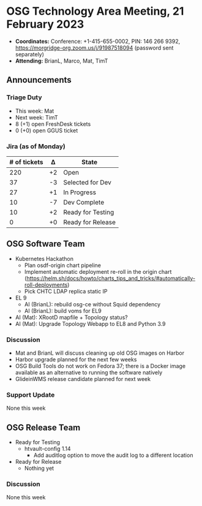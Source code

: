 # OSG Technology Area Meeting, 21 February 2023

-   **Coordinates:** Conference: +1-415-655-0002, PIN: 146 266 9392,
    <https://morgridge-org.zoom.us/j/91987518094> (password sent separately)
-   **Attending:** BrianL, Marco, Mat, TimT

## Announcements

### Triage Duty

-   This week: Mat
-   Next week: TimT
-   8 (+1) open FreshDesk tickets
-   0 (+0) open GGUS ticket

### Jira (as of Monday)

| # of tickets | &Delta; | State             |
|--------------|---------|-------------------|
| 220          | +2      | Open              |
| 37           | -3      | Selected for Dev  |
| 27           | +1      | In Progress       |
| 10           | -7      | Dev Complete      |
| 10           | +2      | Ready for Testing |
| 0            | +0      | Ready for Release |

## OSG Software Team

-   Kubernetes Hackathon
    -   Plan osdf-origin chart pipeline
    -   Implement automatic deployment re-roll in the origin chart
        (https://helm.sh/docs/howto/charts_tips_and_tricks/#automatically-roll-deployments)
    -   Pick CHTC LDAP replica static IP
-   EL 9
    -   AI (BrianL): rebuild osg-ce without Squid dependency
    -   AI (BrianL): build voms for EL9
-   AI (Mat): XRootD mapfile + Topology status?
-   AI (Mat): Upgrade Topology Webapp to EL8 and Python 3.9

### Discussion

-   Mat and BrianL will discuss cleaning up old OSG images on Harbor
-   Harbor upgrade planned for the next few weeks
-   OSG Build Tools do not work on Fedora 37; there is a Docker image available as an alternative to running the software natively
-   GlideinWMS release candidate planned for next week

### Support Update

None this week

## OSG Release Team

-   Ready for Testing
    -   htvault-config 1.14
        -   Add auditlog option to move the audit log to a different location
-   Ready for Release
    -   Nothing yet

### Discussion

None this week


